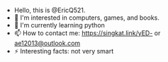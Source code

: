 - Hello, this is @EricQ521.
- 👀 I'm interested in computers, games, and books.
- 🌱 I'm currently learning python
- 📫 How to contact me: https://singkat.link/yED- or ae12013@outlook.com
- ⚡ Interesting facts: not very smart

<!---
EricQ521/EricQ521 is a ✨ special ✨ repository because its `README.md` (this file) appears on your GitHub profile.
You can click the Preview link to take a look at your changes.
--->
